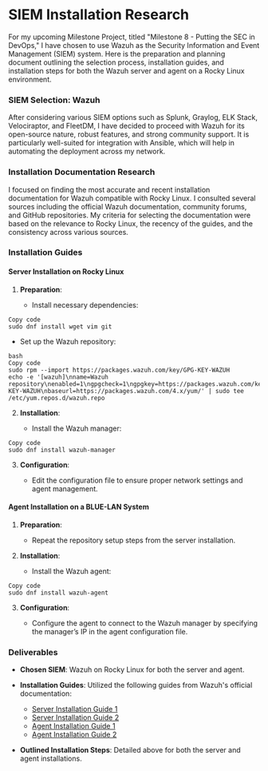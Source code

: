 # SIEM Installation Research
For my upcoming Milestone Project, titled "Milestone 8 - Putting the SEC in DevOps," I have chosen to use Wazuh as the Security Information and Event Management (SIEM) system. Here is the preparation and planning document outlining the selection process, installation guides, and installation steps for both the Wazuh server and agent on a Rocky Linux environment.

### SIEM Selection: Wazuh

After considering various SIEM options such as Splunk, Graylog, ELK Stack, Velociraptor, and FleetDM, I have decided to proceed with Wazuh for its open-source nature, robust features, and strong community support. It is particularly well-suited for integration with Ansible, which will help in automating the deployment across my network.

### Installation Documentation Research

I focused on finding the most accurate and recent installation documentation for Wazuh compatible with Rocky Linux. I consulted several sources including the official Wazuh documentation, community forums, and GitHub repositories. My criteria for selecting the documentation were based on the relevance to Rocky Linux, the recency of the guides, and the consistency across various sources.

### Installation Guides

#### Server Installation on Rocky Linux

1.  **Preparation**:

    *   Install necessary dependencies:
```
Copy code
sudo dnf install wget vim git
```
*   Set up the Wazuh repository:
```
bash
Copy code
sudo rpm --import https://packages.wazuh.com/key/GPG-KEY-WAZUH
echo -e '[wazuh]\nname=Wazuh repository\nenabled=1\ngpgcheck=1\ngpgkey=https://packages.wazuh.com/key/GPG-KEY-WAZUH\nbaseurl=https://packages.wazuh.com/4.x/yum/' | sudo tee /etc/yum.repos.d/wazuh.repo
```
2.  **Installation**:

    *   Install the Wazuh manager:
```
Copy code
sudo dnf install wazuh-manager
```
3.  **Configuration**:

    *   Edit the configuration file to ensure proper network settings and agent management.

#### Agent Installation on a BLUE-LAN System

1.  **Preparation**:

    *   Repeat the repository setup steps from the server installation.

2.  **Installation**:

    *   Install the Wazuh agent:
```
Copy code
sudo dnf install wazuh-agent
```
3.  **Configuration**:

    *   Configure the agent to connect to the Wazuh manager by specifying the manager’s IP in the agent configuration file.

### Deliverables

*   **Chosen SIEM**: Wazuh on Rocky Linux for both the server and agent.

*   **Installation Guides**: Utilized the following guides from Wazuh's official documentation:

    *   [Server Installation Guide 1](https://documentation.wazuh.com/current/installation-guide/wazuh-server/step-by-step.html)
    *   [Server Installation Guide 2](https://documentation.wazuh.com/current/installation-guide/wazuh-server/installation-assistant.html)
    *   [Agent Installation Guide 1](https://documentation.wazuh.com/current/installation-guide/wazuh-agent/wazuh-agent-package-windows.html)
    *   [Agent Installation Guide 2](https://documentation.wazuh.com/current/installation-guide/wazuh-agent/index.html)

*   **Outlined Installation Steps**: Detailed above for both the server and agent installations.
